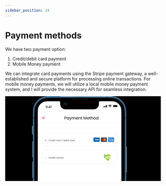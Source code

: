```yaml
---
sidebar_position: 24
---
```


# Payment methods

We have two payment option:
1. Credit/debit card payment
2. Mobile Money payment

We can integrate card payments using the Stripe payment gateway, a well-established and secure platform for processing online transactions. For mobile money payments, we will utilize a local mobile money payment system, and I will provide the necessary API for seamless integration.


![alt text](./img/payment.png)